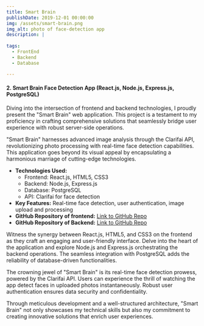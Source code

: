 ```yaml
---
title: Smart Brain
publishDate: 2019-12-01 00:00:00
img: /assets/smart-brain.png
img_alt: photo of face-detection app
description: |
  
tags:
  - FrontEnd
  - Backend
  - Database

---
```



#### 2. Smart Brain Face Detection App (React.js, Node.js, Express.js, PostgreSQL)

Diving into the intersection of frontend and backend technologies, I proudly present the "Smart Brain" web application. This project is a testament to my proficiency in crafting comprehensive solutions that seamlessly bridge user experience with robust server-side operations. 

"Smart Brain" harnesses advanced image analysis through the Clarifai API, revolutionizing photo processing with real-time face detection capabilities. This application goes beyond its visual appeal by encapsulating a harmonious marriage of cutting-edge technologies.

- **Technologies Used:**
  - Frontend: React.js, HTML5, CSS3
  - Backend: Node.js, Express.js
  - Database: PostgreSQL
  - API: Clarifai for face detection
- **Key Features:** Real-time face detection, user authentication, image upload and processing
- **GitHub Repository of frontend:** [Link to GitHub Repo](https://github.com/suleymanmyradov/face-recognition)
- **GitHub Repository of Backend:** [Link to GitHub Repo](https://github.com/suleymanmyradov/face-recognition-api)

Witness the synergy between React.js, HTML5, and CSS3 on the frontend as they craft an engaging and user-friendly interface. Delve into the heart of the application and explore Node.js and Express.js orchestrating the backend operations. The seamless integration with PostgreSQL adds the reliability of database-driven functionalities.

The crowning jewel of "Smart Brain" is its real-time face detection prowess, powered by the Clarifai API. Users can experience the thrill of watching the app detect faces in uploaded photos instantaneously. Robust user authentication ensures data security and confidentiality.

Through meticulous development and a well-structured architecture, "Smart Brain" not only showcases my technical skills but also my commitment to creating innovative solutions that enrich user experiences.



